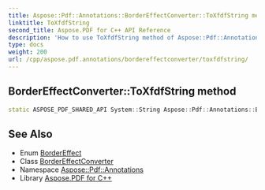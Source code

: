 ```yaml
---
title: Aspose::Pdf::Annotations::BorderEffectConverter::ToXfdfString method
linktitle: ToXfdfString
second_title: Aspose.PDF for C++ API Reference
description: 'How to use ToXfdfString method of Aspose::Pdf::Annotations::BorderEffectConverter class in C++.'
type: docs
weight: 200
url: /cpp/aspose.pdf.annotations/bordereffectconverter/toxfdfstring/
---
```

## BorderEffectConverter::ToXfdfString method




```cpp
static ASPOSE_PDF_SHARED_API System::String Aspose::Pdf::Annotations::BorderEffectConverter::ToXfdfString(BorderEffect value)
```

## See Also

* Enum [BorderEffect](../../bordereffect/)
* Class [BorderEffectConverter](../)
* Namespace [Aspose::Pdf::Annotations](../../)
* Library [Aspose.PDF for C++](../../../)
